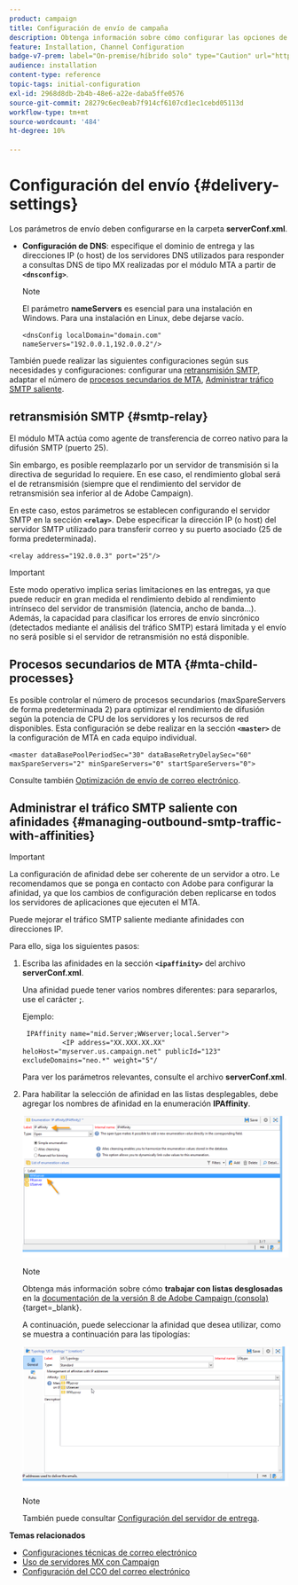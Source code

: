 ```yaml
---
product: campaign
title: Configuración de envío de campaña
description: Obtenga información sobre cómo configurar las opciones de entrega de Campaign
feature: Installation, Channel Configuration
badge-v7-prem: label="On-premise/híbrido solo" type="Caution" url="https://experienceleague.adobe.com/docs/campaign-classic/using/installing-campaign-classic/architecture-and-hosting-models/hosting-models-lp/hosting-models.html?lang=es" tooltip="Se aplica solo a implementaciones On-premise e híbridas"
audience: installation
content-type: reference
topic-tags: initial-configuration
exl-id: 2968d8db-2b4b-48e6-a22e-daba5ffe0576
source-git-commit: 28279c6ec0eab7f914cf6107cd1ec1cebd05113d
workflow-type: tm+mt
source-wordcount: '484'
ht-degree: 10%

---
```


# Configuración del envío {#delivery-settings}



Los parámetros de envío deben configurarse en la carpeta **serverConf.xml**.

* **Configuración de DNS**: especifique el dominio de entrega y las direcciones IP (o host) de los servidores DNS utilizados para responder a consultas DNS de tipo MX realizadas por el módulo MTA a partir de **`<dnsconfig>`**.

  >[!NOTE]
  >
  >El parámetro **nameServers** es esencial para una instalación en Windows. Para una instalación en Linux, debe dejarse vacío.

  ```
  <dnsConfig localDomain="domain.com" nameServers="192.0.0.1,192.0.0.2"/>
  ```

También puede realizar las siguientes configuraciones según sus necesidades y configuraciones: configurar una [retransmisión SMTP](#smtp-relay), adaptar el número de [procesos secundarios de MTA](#mta-child-processes), [Administrar tráfico SMTP saliente](#managing-outbound-smtp-traffic-with-affinities).

## retransmisión SMTP {#smtp-relay}

El módulo MTA actúa como agente de transferencia de correo nativo para la difusión SMTP (puerto 25).

Sin embargo, es posible reemplazarlo por un servidor de transmisión si la directiva de seguridad lo requiere. En ese caso, el rendimiento global será el de retransmisión (siempre que el rendimiento del servidor de retransmisión sea inferior al de Adobe Campaign).

En este caso, estos parámetros se establecen configurando el servidor SMTP en la sección **`<relay>`**. Debe especificar la dirección IP (o host) del servidor SMTP utilizado para transferir correo y su puerto asociado (25 de forma predeterminada).

```
<relay address="192.0.0.3" port="25"/>
```

>[!IMPORTANT]
>
>Este modo operativo implica serias limitaciones en las entregas, ya que puede reducir en gran medida el rendimiento debido al rendimiento intrínseco del servidor de transmisión (latencia, ancho de banda...). Además, la capacidad para clasificar los errores de envío sincrónico (detectados mediante el análisis del tráfico SMTP) estará limitada y el envío no será posible si el servidor de retransmisión no está disponible.

## Procesos secundarios de MTA {#mta-child-processes}

Es posible controlar el número de procesos secundarios (maxSpareServers de forma predeterminada 2) para optimizar el rendimiento de difusión según la potencia de CPU de los servidores y los recursos de red disponibles. Esta configuración se debe realizar en la sección **`<master>`** de la configuración de MTA en cada equipo individual.

```
<master dataBasePoolPeriodSec="30" dataBaseRetryDelaySec="60" maxSpareServers="2" minSpareServers="0" startSpareServers="0">
```

Consulte también [Optimización de envío de correo electrónico](../../installation/using/email-deliverability.md#email-sending-optimization).

## Administrar el tráfico SMTP saliente con afinidades {#managing-outbound-smtp-traffic-with-affinities}

>[!IMPORTANT]
>
>La configuración de afinidad debe ser coherente de un servidor a otro. Le recomendamos que se ponga en contacto con Adobe para configurar la afinidad, ya que los cambios de configuración deben replicarse en todos los servidores de aplicaciones que ejecuten el MTA.

Puede mejorar el tráfico SMTP saliente mediante afinidades con direcciones IP.

Para ello, siga los siguientes pasos:

1. Escriba las afinidades en la sección **`<ipaffinity>`** del archivo **serverConf.xml**.

   Una afinidad puede tener varios nombres diferentes: para separarlos, use el carácter **;**.

   Ejemplo:

   ```
    IPAffinity name="mid.Server;WWserver;local.Server">
             <IP address="XX.XXX.XX.XX" heloHost="myserver.us.campaign.net" publicId="123" excludeDomains="neo.*" weight="5"/
   ```

   Para ver los parámetros relevantes, consulte el archivo **serverConf.xml**.

1. Para habilitar la selección de afinidad en las listas desplegables, debe agregar los nombres de afinidad en la enumeración **IPAffinity**.

   ![](assets/ipaffinity_enum.png)

   >[!NOTE]
   >
   >Obtenga más información sobre cómo **trabajar con listas desglosadas** en la [documentación de la versión 8 de Adobe Campaign (consola)](https://experienceleague.adobe.com/es/docs/campaign/campaign-v8/config/settings/enumerations){target=_blank}.


   A continuación, puede seleccionar la afinidad que desea utilizar, como se muestra a continuación para las tipologías:

   ![](assets/ipaffinity_typology.png)

   >[!NOTE]
   >
   >También puede consultar [Configuración del servidor de entrega](../../installation/using/email-deliverability.md#delivery-server-configuration).

**Temas relacionados**
* [Configuraciones técnicas de correo electrónico](email-deliverability.md)
* [Uso de servidores MX con Campaign](using-mx-servers.md)
* [Configuración del CCO del correo electrónico](email-archiving.md)
